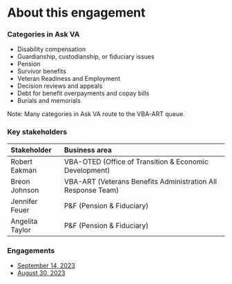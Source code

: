 # About this engagement

### Categories in Ask VA

- Disability compensation
- Guardianship, custodianship, or fiduciary issues
- Pension
- Survivor benefits
- Veteran Readiness and Employment
- Decision reviews and appeals
- Debt for benefit overpayments and copay bills
- Burials and memorials

Note: Many categories in Ask VA route to the VBA-ART queue.

### Key stakeholders

|Stakeholder|Business area|
|:--|:--|
|Robert Eakman|VBA-OTED (Office of Transition & Economic Development)|
|Breon Johnson|VBA-ART (Veterans Benefits Administration All Response Team)|
|Jennifer Feuer|P&F (Pension & Fiduciary)|
|Angelita Taylor|P&F (Pension & Fiduciary)|

### Engagements

- [September 14, 2023](https://github.com/department-of-veterans-affairs/va.gov-team/blob/master/products/ask-va/design/User%20research/Business%20line%20engagement/Business%20lines/VBA/September%2014,%202023.md)
- [August 30, 2023](https://github.com/department-of-veterans-affairs/va.gov-team/blob/master/products/ask-va/design/User%20research/Business%20line%20engagement/Business%20lines/VBA/August%2030%2C%202023.md)
